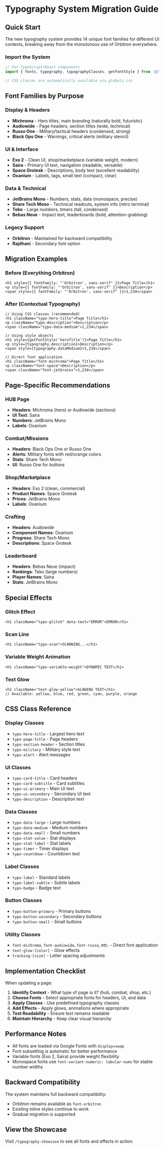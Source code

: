 # Typography System Migration Guide

## Quick Start

The new typography system provides 14 unique font families for different UI contexts, breaking away from the monotonous use of Orbitron everywhere.

### Import the System

```typescript
// For TypeScript/React components
import { fonts, typography, typographyClasses, getFontStyle } from '@/lib/typography';

// CSS classes are automatically available via globals.css
```

## Font Families by Purpose

### Display & Headers
- **Michroma** - Hero titles, main branding (naturally bold, futuristic)
- **Audiowide** - Page headers, section titles (wide, technical)
- **Russo One** - Military/tactical headers (condensed, strong)
- **Black Ops One** - Warnings, critical alerts (military stencil)

### UI & Interface
- **Exo 2** - Clean UI, shop/marketplace (variable weight, modern)
- **Saira** - Primary UI text, navigation (readable, versatile)
- **Space Grotesk** - Descriptions, body text (excellent readability)
- **Oxanium** - Labels, tags, small text (compact, clear)

### Data & Technical
- **JetBrains Mono** - Numbers, stats, data (monospace, precise)
- **Share Tech Mono** - Technical readouts, system info (retro terminal)
- **Teko** - Large numbers, timers (tall, condensed)
- **Bebas Neue** - Impact text, leaderboards (bold, attention-grabbing)

### Legacy Support
- **Orbitron** - Maintained for backward compatibility
- **Rajdhani** - Secondary font option

## Migration Examples

### Before (Everything Orbitron)
```tsx
<h1 style={{ fontFamily: "'Orbitron', sans-serif" }}>Page Title</h1>
<p style={{ fontFamily: "'Orbitron', sans-serif" }}>Description</p>
<span style={{ fontFamily: "'Orbitron', sans-serif" }}>1,234</span>
```

### After (Contextual Typography)
```tsx
// Using CSS classes (recommended)
<h1 className="typo-hero-title">Page Title</h1>
<p className="typo-description">Description</p>
<span className="typo-data-medium">1,234</span>

// Using style objects
<h1 style={getFontStyle('heroTitle')}>Page Title</h1>
<p style={typography.description}>Description</p>
<span style={typography.dataMedium}>1,234</span>

// Direct font application
<h1 className="font-michroma">Page Title</h1>
<p className="font-space">Description</p>
<span className="font-jetbrains">1,234</span>
```

## Page-Specific Recommendations

### HUB Page
- **Headers**: Michroma (hero) or Audiowide (sections)
- **UI Text**: Saira
- **Numbers**: JetBrains Mono
- **Labels**: Oxanium

### Combat/Missions
- **Headers**: Black Ops One or Russo One
- **Alerts**: Military fonts with red/orange colors
- **Stats**: Share Tech Mono
- **UI**: Russo One for buttons

### Shop/Marketplace
- **Headers**: Exo 2 (clean, commercial)
- **Product Names**: Space Grotesk
- **Prices**: JetBrains Mono
- **Labels**: Oxanium

### Crafting
- **Headers**: Audiowide
- **Component Names**: Oxanium
- **Progress**: Share Tech Mono
- **Descriptions**: Space Grotesk

### Leaderboard
- **Headers**: Bebas Neue (impact)
- **Rankings**: Teko (large numbers)
- **Player Names**: Saira
- **Stats**: JetBrains Mono

## Special Effects

### Glitch Effect
```tsx
<h1 className="typo-glitch" data-text="ERROR">ERROR</h1>
```

### Scan Line
```tsx
<h1 className="typo-scan">SCANNING...</h1>
```

### Variable Weight Animation
```tsx
<h1 className="typo-variable-weight">DYNAMIC TEXT</h1>
```

### Text Glow
```tsx
<h1 className="text-glow-yellow">GLOWING TEXT</h1>
// Available: yellow, blue, red, green, cyan, purple, orange
```

## CSS Class Reference

### Display Classes
- `typo-hero-title` - Largest hero text
- `typo-page-title` - Page headers
- `typo-section-header` - Section titles
- `typo-military` - Military style text
- `typo-alert` - Alert messages

### UI Classes
- `typo-card-title` - Card headers
- `typo-card-subtitle` - Card subtitles
- `typo-ui-primary` - Main UI text
- `typo-ui-secondary` - Secondary UI text
- `typo-description` - Description text

### Data Classes
- `typo-data-large` - Large numbers
- `typo-data-medium` - Medium numbers
- `typo-data-small` - Small numbers
- `typo-stat-value` - Stat displays
- `typo-stat-label` - Stat labels
- `typo-timer` - Timer displays
- `typo-countdown` - Countdown text

### Label Classes
- `typo-label` - Standard labels
- `typo-label-subtle` - Subtle labels
- `typo-badge` - Badge text

### Button Classes
- `typo-button-primary` - Primary buttons
- `typo-button-secondary` - Secondary buttons
- `typo-button-small` - Small buttons

### Utility Classes
- `font-michroma`, `font-audiowide`, `font-russo`, etc. - Direct font application
- `text-glow-[color]` - Glow effects
- `tracking-[size]` - Letter spacing adjustments

## Implementation Checklist

When updating a page:

1. **Identify Context** - What type of page is it? (hub, combat, shop, etc.)
2. **Choose Fonts** - Select appropriate fonts for headers, UI, and data
3. **Apply Classes** - Use predefined typography classes
4. **Add Effects** - Apply glows, animations where appropriate
5. **Test Readability** - Ensure text remains readable
6. **Maintain Hierarchy** - Keep clear visual hierarchy

## Performance Notes

- All fonts are loaded via Google Fonts with `display=swap`
- Font subsetting is automatic for better performance
- Variable fonts (Exo 2, Saira) provide weight flexibility
- Monospace fonts use `font-variant-numeric: tabular-nums` for stable number widths

## Backward Compatibility

The system maintains full backward compatibility:
- Orbitron remains available as `font-orbitron`
- Existing inline styles continue to work
- Gradual migration is supported

## View the Showcase

Visit `/typography-showcase` to see all fonts and effects in action.